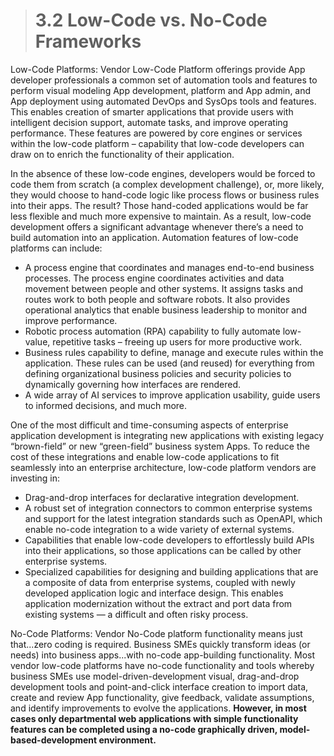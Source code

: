 > # **3.2** Low-Code vs. No-Code Frameworks

Low-Code Platforms: Vendor Low-Code Platform offerings provide App developer professionals a common set of automation tools and features to perform visual modeling App development, platform and App admin, and App deployment using automated DevOps and SysOps tools and features. This enables creation of smarter applications that provide users with intelligent decision support, automate tasks, and improve operating performance. These features are powered by core engines or services within the low-code platform – capability that low-code developers can draw on to enrich the functionality of their application. 

In the absence of these low-code engines, developers would be forced to code them from scratch (a complex development challenge), or, more likely, they would choose to hand-code logic like process flows or business rules into their apps. The result? Those hand-coded applications would be far less flexible and much more expensive to maintain. As a result, low-code development offers a significant advantage whenever there’s a need to build automation into an application. Automation features of low-code platforms can include:

- A process engine that coordinates and manages end-to-end business processes. The process engine coordinates activities and data movement between people and other systems. It assigns tasks and routes work to both people and software robots. It also provides operational analytics that enable business leadership to monitor and improve performance.
- Robotic process automation (RPA) capability to fully automate low-value, repetitive tasks – freeing up users for more productive work.
- Business rules capability to define, manage and execute rules within the application. These rules can be used (and reused) for everything from defining organizational business policies and security policies to dynamically governing how interfaces are rendered.
- A wide array of AI services to improve application usability, guide users to informed decisions, and much more.

One of the most difficult and time-consuming aspects of enterprise application development is integrating new applications with existing legacy “brown-field” or new “green-field” business system Apps. To reduce the cost of these integrations and enable low-code applications to fit seamlessly into an enterprise architecture, low-code platform vendors are investing in:

- Drag-and-drop interfaces for declarative integration development.
- A robust set of integration connectors to common enterprise systems and support for the latest integration standards such as OpenAPI, which enable no-code integration to a wide variety of external systems.
- Capabilities that enable low-code developers to effortlessly build APIs into their applications, so those applications can be called by other enterprise systems.
- Specialized capabilities for designing and building applications that are a composite of data from enterprise systems, coupled with newly developed application logic and interface design. This enables application modernization without the extract and port data from existing systems — a difficult and often risky process.

No-Code Platforms: Vendor No-Code platform functionality means just that...zero coding is required. Business SMEs quickly transform ideas (or needs) into business apps...with no-code app-building functionality. Most vendor low-code platforms have no-code functionality and tools whereby business SMEs use model-driven-development visual, drag-and-drop development tools and point-and-click interface creation to import data, create and review App functionality, give feedback, validate assumptions, and identify improvements to evolve the applications.  __However, in most cases only departmental web applications with simple functionality features can be completed using a no-code graphically driven, model-based-development environment.__
